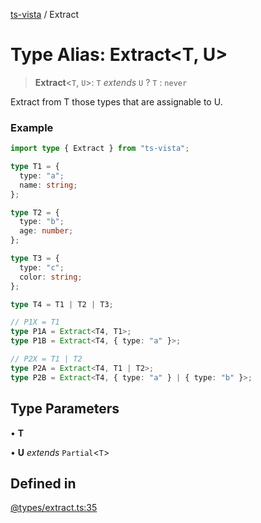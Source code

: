 [ts-vista](../README.md) / Extract

# Type Alias: Extract\<T, U\>

> **Extract**\<`T`, `U`\>: `T` *extends* `U` ? `T` : `never`

Extract from T those types that are assignable to U.

### Example

```ts
import type { Extract } from "ts-vista";

type T1 = {
  type: "a";
  name: string;
};

type T2 = {
  type: "b";
  age: number;
};

type T3 = {
  type: "c";
  color: string;
};

type T4 = T1 | T2 | T3;

// P1X = T1
type P1A = Extract<T4, T1>;
type P1B = Extract<T4, { type: "a" }>;

// P2X = T1 | T2
type P2A = Extract<T4, T1 | T2>;
type P2B = Extract<T4, { type: "a" } | { type: "b" }>;
```

## Type Parameters

• **T**

• **U** *extends* `Partial`\<`T`\>

## Defined in

[@types/extract.ts:35](https://github.com/alpheustangs/ts-vista/blob/c55ddd747aa287607cf84dd6de142b1ed1e2f70a/package/src/@types/extract.ts#L35)
